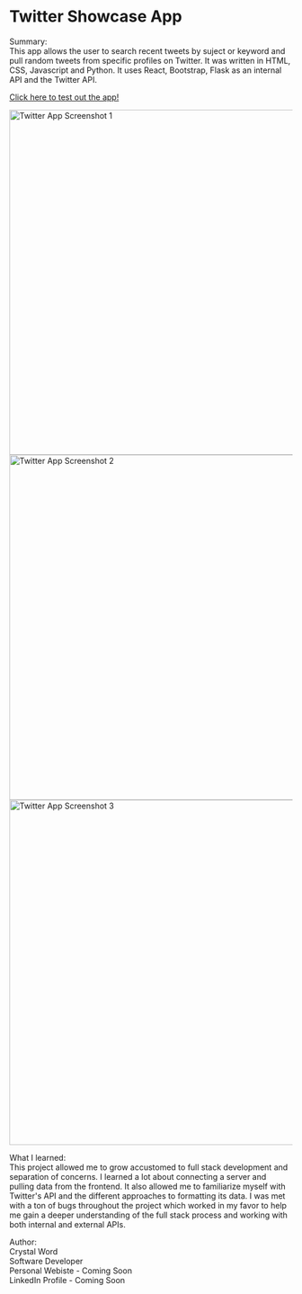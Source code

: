 # Twitter Showcase App
Summary: <br>
This app allows the user to search recent tweets by suject or keyword and pull random tweets from specific profiles on Twitter. It was written in HTML, CSS, Javascript and Python. It uses React, Bootstrap, Flask as an internal API and the Twitter API.

<a href="">Click here to test out the app!</a> 

<img width="614" alt="Twitter App Screenshot 1" src=" ">
<img width="614" alt="Twitter App Screenshot 2" src="">
<img width="614" alt="Twitter App Screenshot 3" src="">

What I learned: <br>
This project allowed me to grow accustomed to full stack development and separation of concerns. I learned a lot about connecting a server and pulling data from the frontend. It also allowed me to familiarize myself with Twitter's API and the different approaches to formatting its data. I was met with a ton of bugs throughout the project which worked in my favor to help me gain a deeper understanding of the full stack process and working with both internal and external APIs.

Author: <br>
Crystal Word <br>
Software Developer <br>
Personal Webiste - Coming Soon <br>
LinkedIn Profile - Coming Soon <br>
